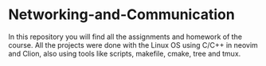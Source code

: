 # Networking-and-Communication
In this repository you will find all the assignments and homework of the course. All the projects were done with the Linux OS using C/C++ in neovim and Clion, also using tools like scripts, makefile, cmake, tree and tmux.
